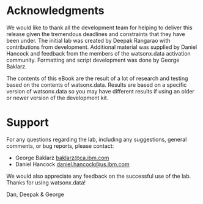 # Acknowledgments
We would like to thank all the development team for helping to deliver this
release given the tremendous deadlines and constraints that they have been
under. The initial lab was created by Deepak Rangarao with contributions from
development. Additional material was supplied by Daniel Hancock and feedback
from the members of the watsonx.data activation community. Formatting and
script development was done by George Baklarz. 

The contents of this eBook are
the result of a lot of research and testing based on the contents of 
watsonx.data. Results are based on a specific version of watsonx.data so you
may have different results if using an older or newer version of the development
kit.

# Support
For any questions regarding the lab, including any suggestions, general comments, or bug reports, please contact:

   - George Baklarz baklarz@ca.ibm.com
   - Daniel Hancock daniel.hancock@us.ibm.com

We would also appreciate any feedback on the successful use of the lab.
Thanks for using watsonx.data!

Dan, Deepak & George